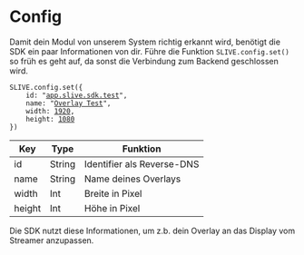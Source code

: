 # Config

Damit dein Modul von unserem System richtig erkannt wird, benötigt die SDK ein paar Informationen von dir. Führe die Funktion `SLIVE.config.set()` so früh es geht auf, da sonst die Verbindung zum Backend geschlossen wird.&#x20;

<pre class="language-javascript" data-line-numbers data-full-width="false"><code class="lang-javascript">SLIVE.config.set({
    id: "<a data-footnote-ref href="#user-content-fn-1">app.slive.sdk.test</a>",
    name: "<a data-footnote-ref href="#user-content-fn-2">Overlay Test</a>",
    width: <a data-footnote-ref href="#user-content-fn-3">1920</a>,
    height: <a data-footnote-ref href="#user-content-fn-4">1080</a>
})
</code></pre>

| Key    | Type   | Funktion                   |
| ------ | ------ | -------------------------- |
| id     | String | Identifier als Reverse-DNS |
| name   | String | Name deines Overlays       |
| width  | Int    | Breite in Pixel            |
| height | Int    | Höhe in Pixel              |

Die SDK nutzt diese Informationen, um z.b. dein Overlay an das Display vom Streamer anzupassen.

[^1]: Deine ID als Reverse-DNS

[^2]: Ein Name, der im Controller angezeigt werden kann

[^3]: Breite in Pixel

[^4]: Höhe in Pixel
